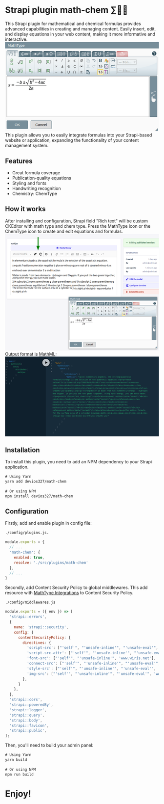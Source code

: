 # Strapi plugin math-chem ∑🧪✨
This Strapi plugin for mathematical and chemical formulas provides advanced capabilities in creating and managing content. Easily insert, edit, and display equations in your web content, making it more informative and interactive. 
![img](https://raw.githubusercontent.com/devios327/strapi-math-chem/main/mathtype-panel-min.png)
This plugin allows you to easily integrate formulas into your Strapi-based website or application, expanding the functionality of your content management system.

## Features
- Great formula coverage
- Publication-quality equations
- Styling and fonts
- Handwriting recognition
- Chemistry: ChemType

## How it works
After installing and configuration, Strapi field "Rich text" will be custom CKEditor with math type and chem type.
Press the MathType icon or the ChemType icon to create and edit equations and formulas.
![img](https://raw.githubusercontent.com/devios327/strapi-math-chem/main/mathtype-editor-1-min.png)
Output format is [MathML](https://developer.mozilla.org/ru/docs/Web/MathML):
![img](https://raw.githubusercontent.com/devios327/strapi-math-chem/main/output-mathml-min.png)


## Installation
To install this plugin, you need to add an NPM dependency to your Strapi application.

```console
# Using Yarn
yarn add devios327/math-chem

# Or using NPM
npm install devios327/math-chem
```

## Configuration
Firstly, add and enable plugin in config file:
```
./config/plugins.js.
```

```js
module.exports = {
  // ...
  'math-chem': {
    enabled: true,
    resolve: './src/plugins/math-chem'
  },
  // ...
}
```
Secondly, add Content Security Policy to global middlewares. This add resource with [MathType Integrations](https://docs.wiris.com/mathtype/?lang=en) to Content Security Policy.
```
./config/middlewares.js
```

```js
module.exports = ({ env }) => [
  'strapi::errors',
  {
    name: 'strapi::security',
    config: {
      contentSecurityPolicy: {
        directives: {
          'script-src': ["'self'", "'unsafe-inline'", "'unsafe-eval'",  'www.wiris.net'],
          'script-src-attr': ["'self'", "'unsafe-inline'", "'unsafe-eval'", 'www.wiris.net'],
          'font-src': ["'self'", "'unsafe-inline'", 'www.wiris.net'],
          'connect-src': ["'self'", "'unsafe-inline'", "'unsafe-eval'", 'www.wiris.net'],
          'style-src': ["'self'", "'unsafe-inline'", "'unsafe-eval'", 'www.wiris.net'],
          'img-src': ["'self'", "'unsafe-inline'", "'unsafe-eval'", 'www.wiris.net'],
        },
      }
    },
  },
  'strapi::cors',
  'strapi::poweredBy',
  'strapi::logger',
  'strapi::query',
  'strapi::body',
  'strapi::favicon',
  'strapi::public',
];
```

Then, you'll need to build your admin panel:
```console
# Using Yarn
yarn build

# Or using NPM
npm run build
```

# Enjoy!
